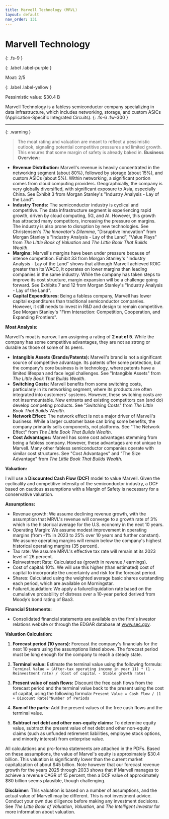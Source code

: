 ```yaml
---
title: Marvell Technology (MRVL)
layout: default
nav_order: 131
---
```


# Marvell Technology
{: .fs-9 }

{: .label .label-purple }

Moat: 2/5

{: .label .label-yellow }

Pessimistic value: $30.4 B

Marvell Technology is a fabless semiconductor company specializing in data infrastructure, which includes networking, storage, and custom ASICs (Application-Specific Integrated Circuits).
{: .fs-6 .fw-300 }

---

{: .warning } 
>The moat rating and valuation are meant to reflect a pessimistic outlook, signaling potential competitive pressures and limited growth. This ensures that some margin of safety is already baked in.
**Business Overview:**

* **Revenue Distribution:** Marvell's revenue is heavily concentrated in the networking segment (about 80%), followed by storage (about 15%), and custom ASICs (about 5%).  Within networking, a significant portion comes from cloud computing providers. Geographically, the company is very globally diversified, with significant exposure to Asia, especially China.  See Exhibit 3 from Morgan Stanley's "Industry Analysis - Lay of the Land".
* **Industry Trends:** The semiconductor industry is cyclical and competitive.  The data infrastructure segment is experiencing rapid growth, driven by cloud computing, 5G, and AI.  However, this growth has attracted many competitors, increasing the pressure on margins. The industry is also prone to disruption by new technologies. See Christensen's _The Innovator's Dilemma_, "Disruptive Innovation" from Morgan Stanley's "Industry Analysis - Lay of the Land", "Value Plays" from _The Little Book of Valuation_ and _The Little Book That Builds Wealth_.
* **Margins:** Marvell's margins have been under pressure because of intense competition. Exhibit 33 from Morgan Stanley's "Industry Analysis - Lay of the Land" shows that although Marvell achieved ROIC greater than its WACC, it operates on lower margins than leading companies in the same industry.  While the company has taken steps to improve its cost structure, margin expansion will be a challenge going forward. See Exhibits 7 and 12 from Morgan Stanley's "Industry Analysis - Lay of the Land".
* **Capital Expenditures:**  Being a fabless company, Marvell has lower capital expenditures than traditional semiconductor companies. However, it still needs to invest in R&D and design to remain competitive. See Morgan Stanley's "Firm Interaction: Competition, Cooperation, and Expanding Frontiers".

**Moat Analysis:**

Marvell's moat is narrow. I am assigning a rating of **2 out of 5**. While the company has some competitive advantages, they are not as strong or durable as those of some of its peers.

* **Intangible Assets (Brands/Patents):** Marvell's brand is not a significant source of competitive advantage. Its patents offer some protection, but the company's core business is in technology, where patents have a limited lifespan and face legal challenges. See "Intangible Assets" from _The Little Book That Builds Wealth_.
* **Switching Costs:**  Marvell benefits from some switching costs, particularly in its networking segment, where its products are often integrated into customers' systems.  However, these switching costs are not insurmountable.  New entrants and existing competitors can (and do) develop competing products. See "Switching Costs" from _The Little Book That Builds Wealth_.
* **Network Effect:** The network effect is not a major driver of Marvell's business.  While a larger customer base can bring some benefits, the company primarily sells components, not platforms. See "The Network Effect" from _The Little Book That Builds Wealth_.
* **Cost Advantages:**  Marvell has some cost advantages stemming from being a fabless company. However, these advantages are not unique to Marvell. Many other fabless semiconductor companies operate with similar cost structures. See "Cost Advantages" and "The Size Advantage" from _The Little Book That Builds Wealth_.

**Valuation:**

I will use a **Discounted Cash Flow (DCF)** model to value Marvell.  Given the cyclicality and competitive intensity of the semiconductor industry, a DCF based on cautious assumptions with a Margin of Safety is necessary for a conservative valuation.


**Assumptions:**
<callout type="important">
* Revenue growth: We assume declining revenue growth, with the assumption that MRVL's revenue will converge to a growth rate of 3% which is the historical average for the U.S. economy in the next 10 years. 
* Operating Margin: We assume modest improvement in operating margins (from -1% in 2023 to 25% over 10 years and further constant). We assume operating margins will remain below the company's highest historical operating margins (35 percent). 
* Tax rate: We assume MRVL's effective tax rate will remain at its 2023 level of 26 percent.
* Reinvestment Rate: Calculated as (growth in revenue / earnings).
* Cost of capital: 10%. We will use this higher (than estimated) cost of capital to incorporate the uncertainty and risk for the forecast period.
* Shares: Calculated using the weighted average basic shares outstanding each period, which are available on Morningstar.
* Failure/Liquidation:  We apply a failure/liquidation rate based on the cumulative probability of distress over a 10-year period derived from Moody’s bond rating of Baa3.
</callout>

**Financial Statements:**
* Consolidated financial statements are available on the firm's investor relations website or through the EDGAR database at www.sec.gov.

**Valuation Calculation:**

1. **Forecast period (10 years):** Forecast the company's financials for the next 10 years using the assumptions listed above. The forecast period must be long enough for the company to reach a steady state. 


2. **Terminal value:** Estimate the terminal value using the following formula:
    `Terminal Value = (After-tax operating income in year 11) * (1 - Reinvestment rate) / (Cost of capital - Stable growth rate)`

3. **Present value of cash flows:** Discount the free cash flows from the forecast period and the terminal value back to the present using the cost of capital, using the following formula:
    `Present Value = Cash Flow / (1 + Discount Rate)^Number of Periods`

4. **Sum of the parts:**  Add the present values of the free cash flows and the terminal value.

5. **Subtract net debt and other non-equity claims:** To determine equity value, subtract the present value of net debt and other non-equity claims (such as unfunded retirement liabilities, employee stock options, and minority interest) from enterprise value.


<callout type="note">

All calculations and pro-forma statements are attached in the PDFs.  Based on these assumptions, the value of Marvel's equity is approximately $30.4 billion. This valuation is significantly lower than the current market capitalization of about $45 billion. Note however that our forecast revenue growth for the years 2025 through 2033 shows that if Marvell manages to achieve a revenue CAGR of 15 percent, then a DCF value of approximately $80 billion seems plausible, though challenging. 

</callout>

**Disclaimer:**  This valuation is based on a number of assumptions, and the actual value of Marvell may be different.  This is not investment advice. Conduct your own due diligence before making any investment decisions.  See _The Little Book of Valuation_, _Valuation_, and _The Intelligent Investor_ for more information about valuation.
